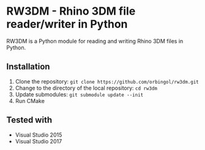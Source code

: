 # RW3DM - Rhino 3DM file reader/writer in Python

RW3DM is a Python module for reading and writing Rhino 3DM files in Python.

## Installation

1. Clone the repository: `git clone https://github.com/orbingol/rw3dm.git`
2. Change to the directory of the local repository: `cd rw3dm`
3. Update submodules: `git submodule update --init`
4. Run CMake

## Tested with

* Visual Studio 2015
* Visual Studio 2017
